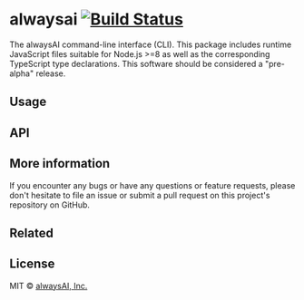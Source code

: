 # alwaysai [![Build Status](https://travis-ci.com/alwaysai/alwaysai-cli.svg?branch=master)](https://travis-ci.com/alwaysai/alwaysai-cli)

The alwaysAI command-line interface (CLI). This package includes runtime JavaScript files suitable for Node.js >=8 as well as the corresponding TypeScript type declarations. This software should be considered a "pre-alpha" release.

## Usage
## API
## More information
If you encounter any bugs or have any questions or feature requests, please don't hesitate to file an issue or submit a pull request on this project's repository on GitHub.

## Related

## License
MIT © [alwaysAI, Inc.](https://alwaysai.co)
